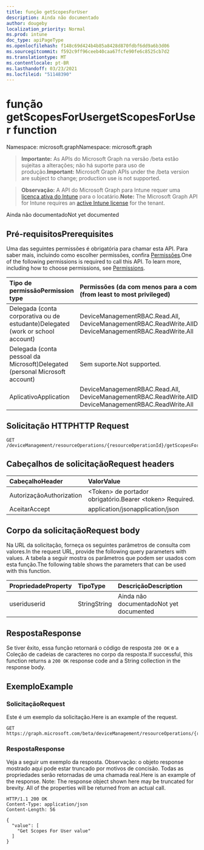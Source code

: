 ```yaml
---
title: função getScopesForUser
description: Ainda não documentado
author: dougeby
localization_priority: Normal
ms.prod: intune
doc_type: apiPageType
ms.openlocfilehash: f148c69d424b4b85a8428d870fdbf6dd9a6b3d06
ms.sourcegitcommit: f592c9ff96ceeb40caa67fcfe90fe6c8525cb7d2
ms.translationtype: MT
ms.contentlocale: pt-BR
ms.lasthandoff: 03/23/2021
ms.locfileid: "51148390"
---
```

# <a name="getscopesforuser-function"></a><span data-ttu-id="3ed4e-103">função getScopesForUser</span><span class="sxs-lookup"><span data-stu-id="3ed4e-103">getScopesForUser function</span></span>

<span data-ttu-id="3ed4e-104">Namespace: microsoft.graph</span><span class="sxs-lookup"><span data-stu-id="3ed4e-104">Namespace: microsoft.graph</span></span>

> <span data-ttu-id="3ed4e-105">**Importante:** As APIs do Microsoft Graph na versão /beta estão sujeitas a alterações; não há suporte para uso de produção.</span><span class="sxs-lookup"><span data-stu-id="3ed4e-105">**Important:** Microsoft Graph APIs under the /beta version are subject to change; production use is not supported.</span></span>

> <span data-ttu-id="3ed4e-106">**Observação:** A API do Microsoft Graph para Intune requer uma [licença ativa do Intune](https://go.microsoft.com/fwlink/?linkid=839381) para o locatário.</span><span class="sxs-lookup"><span data-stu-id="3ed4e-106">**Note:** The Microsoft Graph API for Intune requires an [active Intune license](https://go.microsoft.com/fwlink/?linkid=839381) for the tenant.</span></span>

<span data-ttu-id="3ed4e-107">Ainda não documentado</span><span class="sxs-lookup"><span data-stu-id="3ed4e-107">Not yet documented</span></span>

## <a name="prerequisites"></a><span data-ttu-id="3ed4e-108">Pré-requisitos</span><span class="sxs-lookup"><span data-stu-id="3ed4e-108">Prerequisites</span></span>
<span data-ttu-id="3ed4e-p101">Uma das seguintes permissões é obrigatória para chamar esta API. Para saber mais, incluindo como escolher permissões, confira [Permissões](/graph/permissions-reference).</span><span class="sxs-lookup"><span data-stu-id="3ed4e-p101">One of the following permissions is required to call this API. To learn more, including how to choose permissions, see [Permissions](/graph/permissions-reference).</span></span>

|<span data-ttu-id="3ed4e-111">Tipo de permissão</span><span class="sxs-lookup"><span data-stu-id="3ed4e-111">Permission type</span></span>|<span data-ttu-id="3ed4e-112">Permissões (da com menos para a com mais privilégios)</span><span class="sxs-lookup"><span data-stu-id="3ed4e-112">Permissions (from least to most privileged)</span></span>|
|:---|:---|
|<span data-ttu-id="3ed4e-113">Delegada (conta corporativa ou de estudante)</span><span class="sxs-lookup"><span data-stu-id="3ed4e-113">Delegated (work or school account)</span></span>|<span data-ttu-id="3ed4e-114">DeviceManagementRBAC.Read.All, DeviceManagementRBAC.ReadWrite.All</span><span class="sxs-lookup"><span data-stu-id="3ed4e-114">DeviceManagementRBAC.Read.All, DeviceManagementRBAC.ReadWrite.All</span></span>|
|<span data-ttu-id="3ed4e-115">Delegada (conta pessoal da Microsoft)</span><span class="sxs-lookup"><span data-stu-id="3ed4e-115">Delegated (personal Microsoft account)</span></span>|<span data-ttu-id="3ed4e-116">Sem suporte.</span><span class="sxs-lookup"><span data-stu-id="3ed4e-116">Not supported.</span></span>|
|<span data-ttu-id="3ed4e-117">Aplicativo</span><span class="sxs-lookup"><span data-stu-id="3ed4e-117">Application</span></span>|<span data-ttu-id="3ed4e-118">DeviceManagementRBAC.Read.All, DeviceManagementRBAC.ReadWrite.All</span><span class="sxs-lookup"><span data-stu-id="3ed4e-118">DeviceManagementRBAC.Read.All, DeviceManagementRBAC.ReadWrite.All</span></span>|

## <a name="http-request"></a><span data-ttu-id="3ed4e-119">Solicitação HTTP</span><span class="sxs-lookup"><span data-stu-id="3ed4e-119">HTTP Request</span></span>
<!-- {
  "blockType": "ignored"
}
-->
``` http
GET /deviceManagement/resourceOperations/{resourceOperationId}/getScopesForUser
```

## <a name="request-headers"></a><span data-ttu-id="3ed4e-120">Cabeçalhos de solicitação</span><span class="sxs-lookup"><span data-stu-id="3ed4e-120">Request headers</span></span>
|<span data-ttu-id="3ed4e-121">Cabeçalho</span><span class="sxs-lookup"><span data-stu-id="3ed4e-121">Header</span></span>|<span data-ttu-id="3ed4e-122">Valor</span><span class="sxs-lookup"><span data-stu-id="3ed4e-122">Value</span></span>|
|:---|:---|
|<span data-ttu-id="3ed4e-123">Autorização</span><span class="sxs-lookup"><span data-stu-id="3ed4e-123">Authorization</span></span>|<span data-ttu-id="3ed4e-124">&lt;Token&gt; de portador obrigatório.</span><span class="sxs-lookup"><span data-stu-id="3ed4e-124">Bearer &lt;token&gt; Required.</span></span>|
|<span data-ttu-id="3ed4e-125">Aceitar</span><span class="sxs-lookup"><span data-stu-id="3ed4e-125">Accept</span></span>|<span data-ttu-id="3ed4e-126">application/json</span><span class="sxs-lookup"><span data-stu-id="3ed4e-126">application/json</span></span>|

## <a name="request-body"></a><span data-ttu-id="3ed4e-127">Corpo da solicitação</span><span class="sxs-lookup"><span data-stu-id="3ed4e-127">Request body</span></span>
<span data-ttu-id="3ed4e-128">Na URL da solicitação, forneça os seguintes parâmetros de consulta com valores.</span><span class="sxs-lookup"><span data-stu-id="3ed4e-128">In the request URL, provide the following query parameters with values.</span></span>
<span data-ttu-id="3ed4e-129">A tabela a seguir mostra os parâmetros que podem ser usados com esta função.</span><span class="sxs-lookup"><span data-stu-id="3ed4e-129">The following table shows the parameters that can be used with this function.</span></span>

|<span data-ttu-id="3ed4e-130">Propriedade</span><span class="sxs-lookup"><span data-stu-id="3ed4e-130">Property</span></span>|<span data-ttu-id="3ed4e-131">Tipo</span><span class="sxs-lookup"><span data-stu-id="3ed4e-131">Type</span></span>|<span data-ttu-id="3ed4e-132">Descrição</span><span class="sxs-lookup"><span data-stu-id="3ed4e-132">Description</span></span>|
|:---|:---|:---|
|<span data-ttu-id="3ed4e-133">userid</span><span class="sxs-lookup"><span data-stu-id="3ed4e-133">userid</span></span>|<span data-ttu-id="3ed4e-134">String</span><span class="sxs-lookup"><span data-stu-id="3ed4e-134">String</span></span>|<span data-ttu-id="3ed4e-135">Ainda não documentado</span><span class="sxs-lookup"><span data-stu-id="3ed4e-135">Not yet documented</span></span>|



## <a name="response"></a><span data-ttu-id="3ed4e-136">Resposta</span><span class="sxs-lookup"><span data-stu-id="3ed4e-136">Response</span></span>
<span data-ttu-id="3ed4e-137">Se tiver êxito, essa função retornará o código de resposta `200 OK` e a Coleção de cadeias de caracteres no corpo da resposta.</span><span class="sxs-lookup"><span data-stu-id="3ed4e-137">If successful, this function returns a `200 OK` response code and a String collection in the response body.</span></span>

## <a name="example"></a><span data-ttu-id="3ed4e-138">Exemplo</span><span class="sxs-lookup"><span data-stu-id="3ed4e-138">Example</span></span>

### <a name="request"></a><span data-ttu-id="3ed4e-139">Solicitação</span><span class="sxs-lookup"><span data-stu-id="3ed4e-139">Request</span></span>
<span data-ttu-id="3ed4e-140">Este é um exemplo da solicitação.</span><span class="sxs-lookup"><span data-stu-id="3ed4e-140">Here is an example of the request.</span></span>
``` http
GET https://graph.microsoft.com/beta/deviceManagement/resourceOperations/{resourceOperationId}/getScopesForUser(userid='parameterValue')
```

### <a name="response"></a><span data-ttu-id="3ed4e-141">Resposta</span><span class="sxs-lookup"><span data-stu-id="3ed4e-141">Response</span></span>
<span data-ttu-id="3ed4e-p103">Veja a seguir um exemplo da resposta. Observação: o objeto response mostrado aqui pode estar truncado por motivos de concisão. Todas as propriedades serão retornadas de uma chamada real.</span><span class="sxs-lookup"><span data-stu-id="3ed4e-p103">Here is an example of the response. Note: The response object shown here may be truncated for brevity. All of the properties will be returned from an actual call.</span></span>
``` http
HTTP/1.1 200 OK
Content-Type: application/json
Content-Length: 56

{
  "value": [
    "Get Scopes For User value"
  ]
}
```




